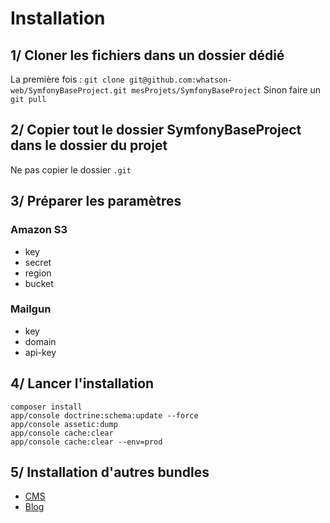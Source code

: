 # Installation
## 1/ Cloner les fichiers dans un dossier dédié
La première fois : 
`git clone git@github.com:whatson-web/SymfonyBaseProject.git mesProjets/SymfonyBaseProject`
Sinon faire un `git pull`

## 2/ Copier tout le dossier SymfonyBaseProject dans le dossier du projet
Ne pas copier le dossier `.git`

## 3/ Préparer les paramètres
### Amazon S3
- key
- secret
- region
- bucket

### Mailgun
- key
- domain
- api-key

## 4/ Lancer l'installation
	composer install
	app/console doctrine:schema:update --force
	app/console assetic:dump
	app/console cache:clear
	app/console cache:clear --env=prod
	
## 5/ Installation d'autres bundles
- [CMS](https://github.com/whatson-web/CmsBundle/blob/master/docs/Installation.md)
- [Blog](https://github.com/whatson-web/BlogBundle/blob/master/docs/Installation.md)